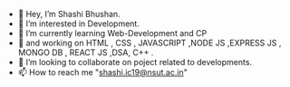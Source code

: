 - 👋 Hey, I’m Shashi Bhushan.
- 👀 I’m interested in Development.
- 🌱 I’m currently learning Web-Development and CP 
- 📲 and working on HTML , CSS , JAVASCRIPT  ,NODE JS ,EXPRESS JS , MONGO DB , REACT JS ,DSA, C++ .
- 💞️ I’m looking to collaborate on poject related to developments.
- 📫 How to reach me "shashi.ic19@nsut.ac.in"

